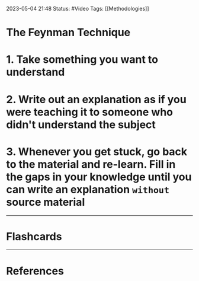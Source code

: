 2023-05-04 21:48
Status: #Video 
Tags: [[Methodologies]]

# The Feynman Technique

# 1. Take something you want to understand

# 2. Write out an explanation as if you were teaching it to someone who didn't understand the subject

# 3. Whenever you get stuck, go back to the material and re-learn. Fill in the gaps in your knowledge until you can write an explanation `without` source material



___
# Flashcards



---
# References
